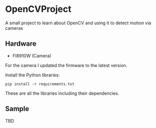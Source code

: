 # OpenCVProject
A small project to learn about OpenCV and using it to detect motion via cameras

## Hardware
  * FI8910W (Camera)

For the camera I updated the firmware to the latest version.

Install the Python libraries:

`pip install -r requirements.txt`

These are all the libraries including their dependencies.

## Sample
TBD